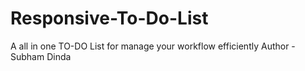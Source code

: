 # Responsive-To-Do-List
A all in one TO-DO List  for manage your workflow efficiently
Author - Subham Dinda